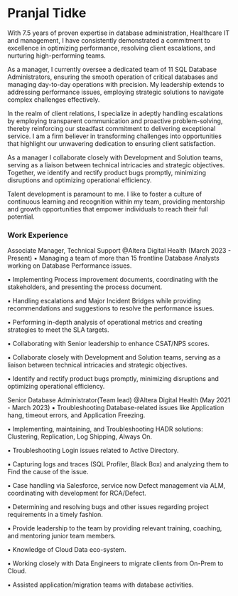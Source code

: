 

# Pranjal Tidke
With 7.5 years of proven expertise in database administration, Healthcare IT and management, I have consistently demonstrated a commitment to excellence in optimizing performance, resolving client escalations, and nurturing high-performing teams.

As a manager, I currently oversee a dedicated team of 11 SQL Database Administrators, ensuring the smooth operation of critical databases and managing day-to-day operations with precision. My leadership extends to addressing performance issues, employing strategic solutions to navigate complex challenges effectively.

In the realm of client relations, I specialize in adeptly handling escalations by employing transparent communication and proactive problem-solving, thereby reinforcing our steadfast commitment to delivering exceptional service. I am a firm believer in transforming challenges into opportunities that highlight our unwavering dedication to ensuring client satisfaction.

As a manager I collaborate closely with Development and Solution teams, serving as a liaison between technical intricacies and strategic objectives. Together, we identify and rectify product bugs promptly, minimizing disruptions and optimizing operational efficiency.

Talent development is paramount to me. I like to foster a culture of continuous learning and recognition within my team, providing mentorship and growth opportunities that empower individuals to reach their full potential.

### Work Experience
Associate Manager, Technical Support @Altera Digital Health (March 2023 - Present)
▪ Managing a team of more than 15 frontline Database Analysts working on Database Performance issues.

▪ Implementing Process improvement documents, coordinating with the stakeholders, and presenting the process document.

▪ Handling escalations and Major Incident Bridges while providing recommendations and suggestions to resolve the performance issues.

▪ Performing in-depth analysis of operational metrics and creating strategies to meet the SLA targets.

▪ Collaborating with Senior leadership to enhance CSAT/NPS scores.

▪ Collaborate closely with Development and Solution teams, serving as a liaison between technical intricacies and strategic objectives.

▪ Identify and rectify product bugs promptly, minimizing disruptions and optimizing operational efficiency.


Senior Database Administrator(Team lead)  @Altera Digital Health (May 2021 - March 2023)
▪ Troubleshooting Database-related issues like Application hang, timeout errors, and Application Freezing.

▪ Implementing, maintaining, and Troubleshooting HADR solutions: Clustering, Replication, Log Shipping, Always On.

▪ Troubleshooting Login issues related to Active Directory.

▪ Capturing logs and traces (SQL Profiler, Black Box) and analyzing them to Find the cause of the issue.

▪ Case handling via Salesforce, service now Defect management via ALM, coordinating with development for RCA/Defect.

▪ Determining and resolving bugs and other issues regarding project requirements in a timely fashion.

▪ Provide leadership to the team by providing relevant training, coaching, and mentoring junior team members.

▪ Knowledge of Cloud Data eco-system.

▪ Working closely with Data Engineers to migrate clients from On-Prem to Cloud.

▪ Assisted application/migration teams with database activities.

